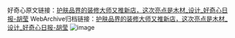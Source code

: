 好奇心原文链接：[护肤品界的装修大师又推新店，这次亮点是木材_设计_好奇心日报-胡莹](https://www.qdaily.com/articles/2391.html)
WebArchive归档链接：[护肤品界的装修大师又推新店，这次亮点是木材_设计_好奇心日报-胡莹](http://web.archive.org/web/20171017171049/http://www.qdaily.com:80/articles/2391.html)
![image](http://ww3.sinaimg.cn/large/007d5XDply1g3v6855rmmj30u07hpe81)